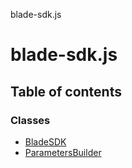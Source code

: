 blade-sdk.js

# blade-sdk.js

## Table of contents

### Classes

- [BladeSDK](classes/BladeSDK.md)
- [ParametersBuilder](classes/ParametersBuilder.md)
